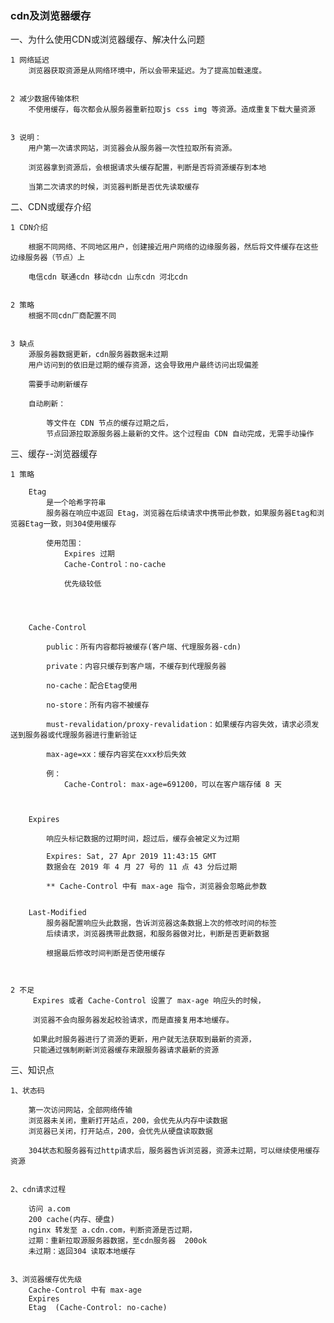 ### cdn及浏览器缓存

一、为什么使用CDN或浏览器缓存、解决什么问题

    1 网络延迟
        浏览器获取资源是从网络环境中，所以会带来延迟。为了提高加载速度。


    2 减少数据传输体积
        不使用缓存，每次都会从服务器重新拉取js css img 等资源。造成重复下载大量资源


    3 说明：
        用户第一次请求网站，浏览器会从服务器一次性拉取所有资源。

        浏览器拿到资源后，会根据请求头缓存配置，判断是否将资源缓存到本地

        当第二次请求的时候，浏览器判断是否优先读取缓存


二、CDN或缓存介绍

    1 CDN介绍

        根据不同网络、不同地区用户，创建接近用户网络的边缘服务器，然后将文件缓存在这些边缘服务器（节点）上

        电信cdn 联通cdn 移动cdn 山东cdn 河北cdn


    2 策略
        根据不同cdn厂商配置不同


    3 缺点
        源服务器数据更新，cdn服务器数据未过期
        用户访问到的依旧是过期的缓存资源，这会导致用户最终访问出现偏差

        需要手动刷新缓存

        自动刷新：

            等文件在 CDN 节点的缓存过期之后，
            节点回源拉取源服务器上最新的文件。这个过程由 CDN 自动完成，无需手动操作





三、缓存--浏览器缓存
    
    1 策略

        Etag
            是一个哈希字符串
            服务器在响应中返回 Etag，浏览器在后续请求中携带此参数，如果服务器Etag和浏览器Etag一致，则304使用缓存

            使用范围：
                Expires 过期
                Cache-Control：no-cache 

                优先级较低




        Cache-Control

            public：所有内容都将被缓存(客户端、代理服务器-cdn)

            private：内容只缓存到客户端，不缓存到代理服务器

            no-cache：配合Etag使用

            no-store：所有内容不被缓存

            must-revalidation/proxy-revalidation：如果缓存内容失效，请求必须发送到服务器或代理服务器进行重新验证

            max-age=xx：缓存内容奖在xxx秒后失效

            例：
                Cache-Control: max-age=691200，可以在客户端存储 8 天



        Expires

            响应头标记数据的过期时间，超过后，缓存会被定义为过期

            Expires: Sat, 27 Apr 2019 11:43:15 GMT
            数据会在 2019 年 4 月 27 号的 11 点 43 分后过期

            ** Cache-Control 中有 max-age 指令，浏览器会忽略此参数


        Last-Modified
            服务器配置响应头此数据，告诉浏览器这条数据上次的修改时间的标签
            后续请求，浏览器携带此数据，和服务器做对比，判断是否更新数据

            根据最后修改时间判断是否使用缓存



    2 不足
         Expires 或者 Cache-Control 设置了 max-age 响应头的时候，

         浏览器不会向服务器发起校验请求，而是直接复用本地缓存。

         如果此时服务器进行了资源的更新，用户就无法获取到最新的资源，
         只能通过强制刷新浏览器缓存来跟服务器请求最新的资源




三、知识点

    1、状态码

        第一次访问网站，全部网络传输
        浏览器未关闭，重新打开站点，200，会优先从内存中读数据
        浏览器已关闭，打开站点，200，会优先从硬盘读取数据

        304状态和服务器有过http请求后，服务器告诉浏览器，资源未过期，可以继续使用缓存资源


    2、cdn请求过程

        访问 a.com
        200 cache(内存、硬盘)
        nginx 转发至 a.cdn.com，判断资源是否过期，
        过期：重新拉取源服务器数据，至cdn服务器  200ok
        未过期：返回304 读取本地缓存


    3、浏览器缓存优先级
        Cache-Control 中有 max-age
        Expires   
        Etag  (Cache-Control: no-cache)
<!-- https://www.jianshu.com/p/baf12d367fe7 -->












